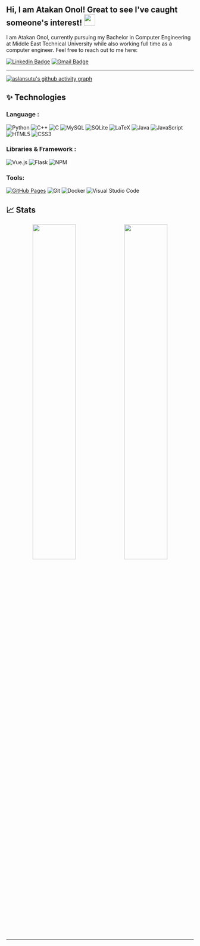 ## Hi, I am Atakan Onol! Great to see I've caught someone's interest! <img src="https://raw.githubusercontent.com/aemmadi/aemmadi/master/wave.gif" width="30px">

I am Atakan Onol, currently pursuing my Bachelor in Computer Engineering at Middle East Technical University while also working full time
as a computer engineer.
Feel free to reach out to me here:

[![Linkedin Badge](https://img.shields.io/badge/-Atakan%20Onol-blue?style=flat-square&logo=Linkedin&logoColor=white&link=https://www.linkedin.com/in/atakan-onol-547427160//)](https://www.linkedin.com/in/atakan-onol-547427160//)
[![Gmail Badge](https://img.shields.io/badge/-atakan16@gmail.com-c14438?style=flat-square&logo=Gmail&logoColor=white&link=mailto:atakan16@gmail.com)](mailto:atakan16@gmail.com)

-----

[![aslansutu's github activity graph](https://activity-graph.herokuapp.com/graph?username=aslansutu&theme=xcode)](https://git.io/aslansutu)

## ✨ Technologies

### Language :

![Python](https://img.shields.io/badge/-Python-black?style=flat-square&logo=Python)
![C++](https://img.shields.io/badge/-C++-00599C?style=flat-square&logo=c)
![C](https://img.shields.io/badge/c-%2300599C.svg?style=for-the-badge&logo=c&logoColor=white)
![MySQL](https://img.shields.io/badge/-MySQL-black?style=flat-square&logo=mysql)
![SQLite](https://img.shields.io/badge/sqlite-%2307405e.svg?style=for-the-badge&logo=sqlite&logoColor=white)
![LaTeX](https://img.shields.io/badge/latex-%23008080.svg?style=for-the-badge&logo=latex&logoColor=white)
![Java](https://img.shields.io/badge/-java-E34A86?style=flat-square&logo=java)
![JavaScript](https://img.shields.io/badge/-JavaScript-black?style=flat-square&logo=javascript)
![HTML5](https://img.shields.io/badge/-HTML5-E34F26?style=flat-square&logo=html5&logoColor=white)
![CSS3](https://img.shields.io/badge/-CSS3-1572B6?style=flat-square&logo=css3)

### Libraries & Framework :

![Vue.js](https://img.shields.io/badge/vuejs-%2335495e.svg?style=for-the-badge&logo=vuedotjs&logoColor=%234FC08D)
![Flask](https://img.shields.io/badge/flask-%23000.svg?style=for-the-badge&logo=flask&logoColor=white)
![NPM](https://img.shields.io/badge/NPM-%23CB3837.svg?style=for-the-badge&logo=npm&logoColor=white)

### Tools:

<a href="#"><img alt="GitHub Pages" src="https://img.shields.io/badge/GitHub%20Pages-%23327FC7.svg?logo=github&logoColor=white"></a> 
![Git](https://img.shields.io/badge/-Git-black?style=flat-square&logo=git)
![Docker](https://img.shields.io/badge/docker-%230db7ed.svg?style=for-the-badge&logo=docker&logoColor=white)
![Visual Studio Code](https://img.shields.io/badge/Visual%20Studio%20Code-0078d7.svg?style=for-the-badge&logo=visual-studio-code&logoColor=white)

## 📈 Stats

<p align="center">

  <img width="48%" src="https://github-readme-stats.vercel.app/api?username=atakan16&show_icons=true&theme=tokyonight" />
  <img width="48%" src="https://github-readme-streak-stats.herokuapp.com/?user=atakan16&theme=tokyonight" />
</p>

<br>


-----
<!--Credits: [Khushi Saxena](https://github.com/Khushi0321)

Last Edited on: 30/11/2021
-->

<!---
aslansutu/aslansutu is a ✨ special ✨ repository because its `README.md` (this file) appears on your GitHub profile.
You can click the Preview link to take a look at your changes.
--->
